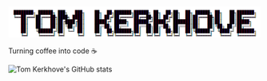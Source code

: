 ![ASCII Art](https://raw.githubusercontent.com/tomkerkhove/tomkerkhove/master/media/ascii-art.png)

Turning coffee into code ☕

![Tom Kerkhove's GitHub stats](https://github-readme-stats.vercel.app/api?username=tomkerkhove)

